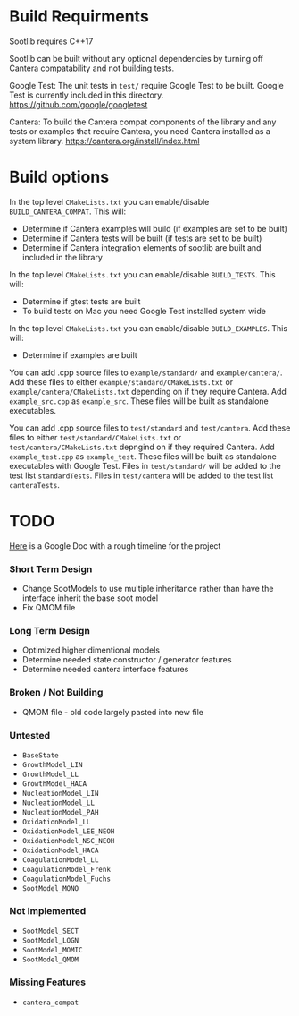 # Build Requirments

Sootlib requires C++17

Sootlib can be built without any optional dependencies by turning off Cantera compatability and not building tests.

Google Test: The unit tests in `test/` require Google Test to be built. Google Test is currently included in this
directory. https://github.com/google/googletest

Cantera: To build the Cantera compat components of the library and any tests or examples that require Cantera, you need
Cantera installed as a system library. https://cantera.org/install/index.html

# Build options

In the top level `CMakeLists.txt` you can enable/disable `BUILD_CANTERA_COMPAT`. This will:
* Determine if Cantera examples will build (if examples are set to be built)
* Determine if Cantera tests will be built (if tests are set to be built)
* Determine if Cantera integration elements of sootlib are built and included in the library

In the top level `CMakeLists.txt` you can enable/disable `BUILD_TESTS`. This will:
* Determine if gtest tests are built
* To build tests on Mac you need Google Test installed system wide

In the top level `CMakeLists.txt` you can enable/disable `BUILD_EXAMPLES`. This will:
* Determine if examples are built

You can add .cpp source files to `example/standard/` and `example/cantera/`. Add these files to either
`example/standard/CMakeLists.txt` or `example/cantera/CMakeLists.txt` depending on if they require Cantera. Add
`example_src.cpp` as `example_src`. These files will be built as standalone executables.

You can add .cpp source files to `test/standard` and `test/cantera`. Add these files to either
`test/standard/CMakeLists.txt` or `test/cantera/CMakeLists.txt` depngind on if they required Cantera. Add
`example_test.cpp` as `example_test`. These files will be built as standalone executables with Google Test. Files in
`test/standard/` will be added to the test list `standardTests`. Files in `test/cantera` will be added to the test list
`canteraTests`.

# TODO

[Here](https://docs.google.com/document/d/1oHtjIDLV2zkGqsUGPKtzTRXVuCF2Cdz00SIotQ4hKZ0/edit?usp=sharing) is a Google Doc
with a rough timeline for the project

### Short Term Design

* Change SootModels to use multiple inheritance rather than have the interface inherit the base soot model
* Fix QMOM file
  
### Long Term Design

* Optimized higher dimentional models
* Determine needed state constructor / generator features
* Determine needed cantera interface features

### Broken / Not Building

* QMOM file - old code largely pasted into new file

### Untested

* `BaseState`
* `GrowthModel_LIN`
* `GrowthModel_LL`
* `GrowthModel_HACA`
* `NucleationModel_LIN`
* `NucleationModel_LL`
* `NucleationModel_PAH`
* `OxidationModel_LL`
* `OxidationModel_LEE_NEOH`
* `OxidationModel_NSC_NEOH`
* `OxidationModel_HACA`
* `CoagulationModel_LL`
* `CoagulationModel_Frenk`
* `CoagulationModel_Fuchs`
* `SootModel_MONO`

### Not Implemented

* `SootModel_SECT`
* `SootModel_LOGN`
* `SootModel_MOMIC`
* `SootModel_QMOM`

### Missing Features

* `cantera_compat`
